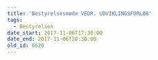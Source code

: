 ```yaml
---
title: 'Bestyrelsesmøde VEDR. UDVIKLINGSFORLØB'
tags:
  - Bestyrelsen
date_start: 2017-11-06T17:30:00
date_end: 2017-11-06T20:30:00
old_id: 6620
---
```

